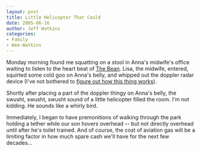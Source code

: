```yaml
---
layout: post
title: Little Helicopter That Could
date: 2005-06-16
author: Jeff Watkins
categories:
- Family
- Wee-Watkins
---
```


Monday morning found me squatting on a stool in Anna's midwife's office waiting to listen to the heart beat of [The Bean][bean]. Lisa, the midwife, entered, squirted some cold goo on Anna's belly, and whipped out the doppler radar device (I've not bothered to [figure out how this thing works][spock-doppler]).

Shortly after placing a part of the doppler thingy on Anna's belly, the swusht, swusht, swusht sound of a little helicopter filled the room. I'm not kidding. He sounds like a whirly bird.

Immediately, I began to have premonitions of walking through the park holding a tether while our son hovers overhead -- but not directly overhead until after he's toilet trained. And of course, the cost of aviation gas will be a limiting factor in how much spare cash we'll have for the next few decades...


[bean]: /2005/05/baby-belly-week-10 "The Bean is not photogenic yet"
[spock-doppler]: http://www.drspock.com/article/0,1510,9851,00.html "Dr. Spock on the Doppler Radar device..."